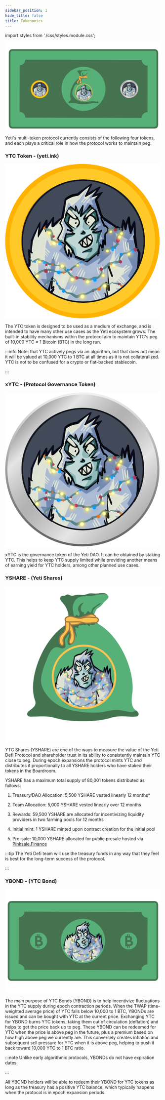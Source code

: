 ```yaml
---
sidebar_position: 1
hide_title: false
title: Tokenomics
---
```


import styles from './css/styles.module.css';

<div className={styles.head} style={{textAlign: 'center'}}>

![Tokenomics](<assets/tokens.png>)

</div>

Yeti's multi-token protocol currently consists of the following four tokens, and each plays a critical role in how the protocol works to maintain peg:


### YTC Token - (yeti.ink)

<div className={styles.img} style={{textAlign: 'center'}}>

![Tokenomics](<assets/YTC.png>)

</div>

The YTC token is designed to be used as a medium of exchange, and is intended to have many other use cases as the Yeti ecosystem grows. The built-in stability mechanisms within the protocol aim to maintain YTC's peg of 10,000 YTC = 1 Bitcoin (BTC) in the long run.

:::info Note: that YTC actively pegs via an algorithm, but that does not mean it will be valued at 10,000 YTC to 1 BTC at all times as it is not collateralized. YTC is not to be confused for a crypto or fiat-backed stablecoin.

:::

### xYTC - (Protocol Governance Token)

<div className={styles.img} style={{textAlign: 'center'}}>

![Tokenomics](<assets/xYTC.png>)

</div>

xYTC is the governance token of the Yeti DAO. It can be obtained by staking YTC. This helps to keep YTC supply limited while providing another means of earning yield for YTC holders, among other planned use cases.

### YSHARE - (Yeti Shares)

<div className={styles.img} style={{textAlign: 'center'}}>

![Tokenomics](<assets/YSHARE.png>)

</div>

YTC Shares (YSHARE) are one of the ways to measure the value of the Yeti Defi Protocol and shareholder trust in its ability to consistently maintain YTC close to peg. During epoch expansions the protocol mints YTC and distributes it proportionally to all YSHARE holders who have staked their tokens in the Boardroom.

YSHARE has a maximum total supply of 80,001 tokens distributed as follows:

1. Treasury/DAO Allocation: 5,500 YSHARE vested linearly 12 months*

2. Team Allocation: 5,000 YSHARE vested linearly over 12 months

3. Rewards: 59,500 YSHARE are allocated for incentivizing liquidity providers in two farming pools for 12 months

4. Initial mint: 1 YSHARE minted upon contract creation for the initial pool

5. Pre-sale: 10,000 YSHARE allocated for public presale hosted via [Pinksale.Finance](https://pinksale.finance)

:::tip The Yeti Defi team will use the treasury funds in any way that they feel is best for the long-term success of the protocol. 

:::

### YBOND - (YTC Bond)

<div className={styles.bond} style={{textAlign: 'center'}}>

![Tokenomics](<assets/YBOND_full.png>)

</div>

The main purpose of YTC Bonds (YBOND) is to help incentivize fluctuations in the YTC supply during epoch contraction periods. When the TWAP (time-weighted average price) of YTC falls below 10,000 to 1 BTC, YBONDs are issued and can be bought with YTC at the current price. Exchanging YTC for YBOND burns YTC tokens, taking them out of circulation (deflation) and helps to get the price back up to peg. These YBOND can be redeemed for YTC when the price is above peg in the future, plus a premium based on how high above peg we currently are. This conversely creates inflation and subsequent sell pressure for YTC when it is above peg, helping to push it back toward 10,000 YTC to 1 BTC ratio.

:::note Unlike early algorithmic protocols, YBONDs do not have expiration dates.

:::

All YBOND holders will be able to redeem their YBOND for YTC tokens as long as the treasury has a positive YTC balance, which typically happens when the protocol is in epoch expansion periods.
